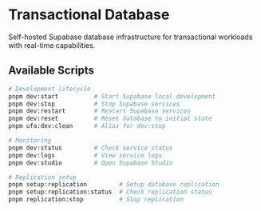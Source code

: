 # Transactional Database

Self-hosted Supabase database infrastructure for transactional workloads with real-time capabilities.

## Available Scripts

```bash
# Development lifecycle
pnpm dev:start          # Start Supabase local development
pnpm dev:stop           # Stop Supabase services
pnpm dev:restart        # Restart Supabase services
pnpm dev:reset          # Reset database to initial state
pnpm ufa:dev:clean      # Alias for dev:stop

# Monitoring
pnpm dev:status         # Check service status
pnpm dev:logs           # View service logs
pnpm dev:studio         # Open Supabase Studio

# Replication setup
pnpm setup:replication         # Setup database replication
pnpm setup:replication:status  # Check replication status
pnpm replication:stop          # Stop replication
```
